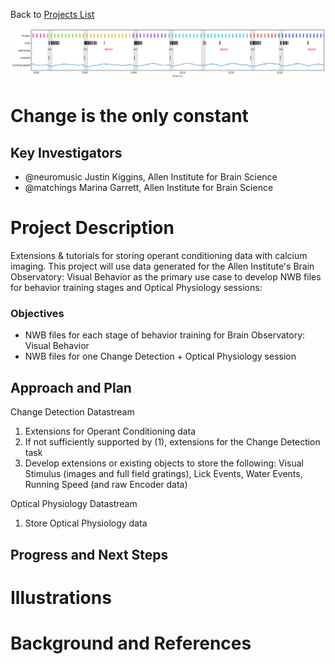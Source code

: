 Back to [Projects List](../../README.md#ProjectsList)

<img alt="Change Detection Snapshot" src="image.png">

# Change is the only constant

## Key Investigators

- @neuromusic Justin Kiggins, Allen Institute for Brain Science
- @matchings Marina Garrett, Allen Institute for Brain Science

# Project Description

Extensions & tutorials for storing operant conditioning data with calcium imaging. This project will use data generated for the Allen Institute's Brain Observatory: Visual Behavior as the primary use case to develop NWB files for behavior training stages and Optical Physiology sessions:

### Objectives
- NWB files for each stage of behavior training for Brain Observatory: Visual Behavior
- NWB files for one Change Detection + Optical Physiology session

## Approach and Plan

Change Detection Datastream
1. Extensions for Operant Conditioning data
1. If not sufficiently supported by (1), extensions for the Change Detection task
1. Develop extensions or existing objects to store the following: Visual Stimulus (images and full field gratings), Lick Events, Water Events, Running Speed (and raw Encoder data)

Optical Physiology Datastream
1. Store Optical Physiology data

## Progress and Next Steps

# Illustrations



# Background and References

